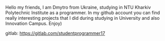 Hello my friends, I am Dmytro from Ukraine, studying in NTU Kharkiv Polytechnic Institute as a programmer. In my github account you can find really interesting projects that I did during studying in University and also Innovation Campus. Enjoy)

gitlab: https://gitlab.com/studentprogrammer17

